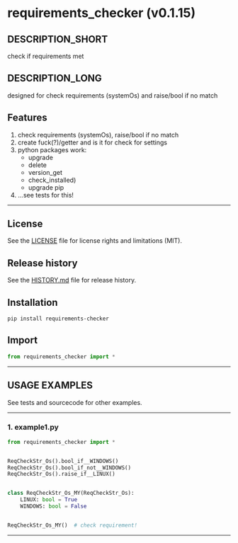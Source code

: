 # requirements_checker (v0.1.15)

## DESCRIPTION_SHORT
check if requirements met

## DESCRIPTION_LONG
designed for check requirements (systemOs) and raise/bool if no match


## Features
1. check requirements (systemOs), raise/bool if no match  
2. create fuck(?)/getter and is it for check for settings  
3. python packages work:  
	- upgrade  
	- delete  
	- version_get  
	- check_installed)  
	- upgrade pip  
4. ...see tests for this!  


********************************************************************************
## License
See the [LICENSE](LICENSE) file for license rights and limitations (MIT).


## Release history
See the [HISTORY.md](HISTORY.md) file for release history.


## Installation
```commandline
pip install requirements-checker
```


## Import
```python
from requirements_checker import *
```


********************************************************************************
## USAGE EXAMPLES
See tests and sourcecode for other examples.

------------------------------
### 1. example1.py
```python
from requirements_checker import *


ReqCheckStr_Os().bool_if__WINDOWS()
ReqCheckStr_Os().bool_if_not__WINDOWS()
ReqCheckStr_Os().raise_if__LINUX()


class ReqCheckStr_Os_MY(ReqCheckStr_Os):
    LINUX: bool = True
    WINDOWS: bool = False


ReqCheckStr_Os_MY()  # check requirement!
```

********************************************************************************
